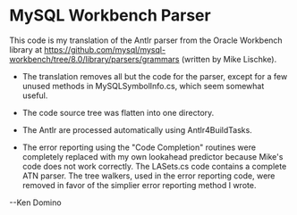 ﻿# MySQL Workbench Parser

This code is my translation of the Antlr parser from
the Oracle Workbench library
at https://github.com/mysql/mysql-workbench/tree/8.0/library/parsers/grammars (written by
Mike Lischke).

* The translation removes all but the code for the parser, except
for a few unused methods in MySQLSymbolInfo.cs, which seem somewhat useful.

* The code source tree was flatten into one directory.

* The Antlr are processed automatically using Antlr4BuildTasks.

* The error reporting using the "Code Completion" routines were completely replaced with my
own lookahead predictor because Mike's code does not work correctly. The
LASets.cs code contains a complete ATN parser. The tree walkers,
used in the error reporting code,
were removed in favor of the simplier error reporting method I wrote.

--Ken Domino